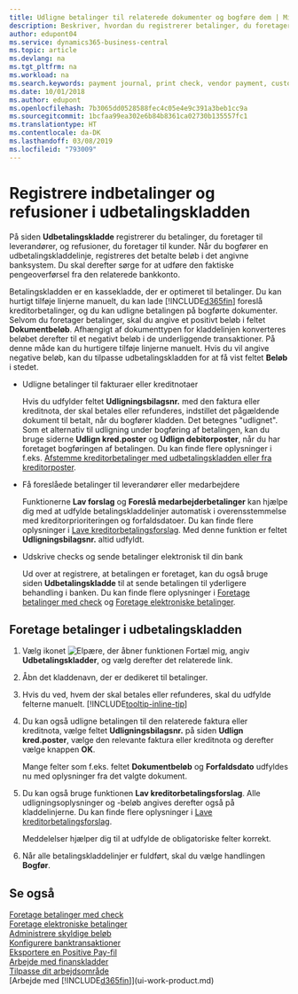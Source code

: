 ```yaml
---
title: Udligne betalinger til relaterede dokumenter og bogføre dem | Microsoft Docs
description: Beskriver, hvordan du registrerer betalinger, du foretager til leverandører, og refusioner, du foretager til kunder.
author: edupont04
ms.service: dynamics365-business-central
ms.topic: article
ms.devlang: na
ms.tgt_pltfrm: na
ms.workload: na
ms.search.keywords: payment journal, print check, vendor payment, customer refund, creditor, debt, balance due, AP
ms.date: 10/01/2018
ms.author: edupont
ms.openlocfilehash: 7b3065dd0528588fec4c05e4e9c391a3beb1cc9a
ms.sourcegitcommit: 1bcfaa99ea302e6b84b8361ca02730b135557fc1
ms.translationtype: HT
ms.contentlocale: da-DK
ms.lasthandoff: 03/08/2019
ms.locfileid: "793009"
---
```

# <a name="record-payments-and-refunds-in-the-payment-journal"></a>Registrere indbetalinger og refusioner i udbetalingskladden

På siden **Udbetalingskladde** registrerer du betalinger, du foretager til leverandører, og refusioner, du foretager til kunder. Når du bogfører en udbetalingskladdelinje, registreres det betalte beløb i det angivne banksystem. Du skal derefter sørge for at udføre den faktiske pengeoverførsel fra den relaterede bankkonto.  

Betalingskladden er en kassekladde, der er optimeret til betalinger. Du kan hurtigt tilføje linjerne manuelt, du kan lade [!INCLUDE[d365fin](includes/d365fin_md.md)] foreslå kreditorbetalinger, og du kan udligne betalingen på bogførte dokumenter. Selvom du foretager betalinger, skal du angive et positivt beløb i feltet **Dokumentbeløb**. Afhængigt af dokumenttypen for kladdelinjen konverteres beløbet derefter til et negativt beløb i de underliggende transaktioner. På denne måde kan du hurtigere tilføje linjerne manuelt. Hvis du vil angive negative beløb, kan du tilpasse udbetalingskladden for at få vist feltet **Beløb** i stedet.  

- Udligne betalinger til fakturaer eller kreditnotaer

    Hvis du udfylder feltet **Udligningsbilagsnr.** med den faktura eller kreditnota, der skal betales eller refunderes, indstillet det pågældende dokument til betalt, når du bogfører kladden. Det betegnes "udlignet". Som et alternativ til udligning under bogføring af betalingen, kan du bruge siderne **Udlign kred.poster** og **Udlign debitorposter**, når du har foretaget bogføringen af betalingen. Du kan finde flere oplysninger i f.eks. [Afstemme kreditorbetalinger med udbetalingskladden eller fra kreditorposter](payables-how-apply-purchase-transactions-manually.md).  

- Få foreslåede betalinger til leverandører eller medarbejdere

    Funktionerne **Lav forslag** og **Foreslå medarbejderbetalinger** kan hjælpe dig med at udfylde betalingskladdelinjer automatisk i overensstemmelse med kreditorprioriteringen og forfaldsdatoer. Du kan finde flere oplysninger i [Lave kreditorbetalingsforslag](payables-how-suggest-vendor-payments.md). Med denne funktion er feltet **Udligningsbilagsnr.** altid udfyldt.  

- Udskrive checks og sende betalinger elektronisk til din bank

    Ud over at registrere, at betalingen er foretaget, kan du også bruge siden **Udbetalingskladde** til at sende betalingen til yderligere behandling i banken. Du kan finde flere oplysninger i [Foretage betalinger med check](payables-how-work-checks.md) og [Foretage elektroniske betalinger](payables-how-export-payments-bank-file.md).  

## <a name="to-make-payments-in-the-payment-journal"></a>Foretage betalinger i udbetalingskladden

1. Vælg ikonet ![Elpære, der åbner funktionen Fortæl mig](media/ui-search/search_small.png "Fortæl mig, hvad du vil foretage dig"), angiv **Udbetalingskladder**, og vælg derefter det relaterede link.
2. Åbn det kladdenavn, der er dedikeret til betalinger.
3. Hvis du ved, hvem der skal betales eller refunderes, skal du udfylde felterne manuelt. [!INCLUDE[tooltip-inline-tip](includes/tooltip-inline-tip_md.md)]
4. Du kan også udligne betalingen til den relaterede faktura eller kreditnota, vælge feltet **Udligningsbilagsnr.** på siden **Udlign kred.poster**, vælge den relevante faktura eller kreditnota og derefter vælge knappen **OK**.

    Mange felter som f.eks. feltet **Dokumentbeløb** og **Forfaldsdato** udfyldes nu med oplysninger fra det valgte dokument.
5. Du kan også bruge funktionen **Lav kreditorbetalingsforslag**. Alle udligningsoplysninger og -beløb angives derefter også på kladdelinjerne. Du kan finde flere oplysninger i [Lave kreditorbetalingsforslag](payables-how-suggest-vendor-payments.md).

    Meddelelser hjælper dig til at udfylde de obligatoriske felter korrekt.
6.  Når alle betalingskladdelinjer er fuldført, skal du vælge handlingen **Bogfør**.

## <a name="see-also"></a>Se også
[Foretage betalinger med check](payables-how-work-checks.md)  
[Foretage elektroniske betalinger](payables-how-export-payments-bank-file.md)  
[Administrere skyldige beløb](payables-manage-payables.md)  
[Konfigurere banktransaktioner](bank-setup-banking.md)  
[Eksportere en Positive Pay-fil](finance-how-positive-pay.md)  
[Arbejde med finanskladder](ui-work-general-journals.md)  
[Tilpasse dit arbejdsområde](ui-personalization-user.md)  
[Arbejde med [!INCLUDE[d365fin](includes/d365fin_md.md)]](ui-work-product.md)  

